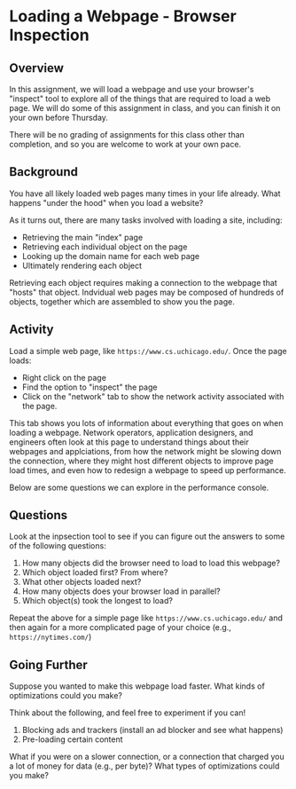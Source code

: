 # Loading a Webpage - Browser Inspection

## Overview

In this assignment, we will load a webpage and use your browser's "inspect"
tool to explore all of the things that are required to load a web page. We
will do some of this assignment in class, and you can finish it on your own
before Thursday. 

There will be no grading of assignments for this class other than completion,
and so you are welcome to work at your own pace.

## Background

You have all likely loaded web pages many times in your life already. What
happens "under the hood" when you load a website?

As it turns out, there are many tasks involved with loading a site, including:
  * Retrieving the main "index" page
  * Retrieving each individual object on the page
  * Looking up the domain name for each web page
  * Ultimately rendering each object

Retrieving each object requires making a connection to the webpage that
"hosts" that object. Indvidual web pages may be composed of hundreds of
objects, together which are assembled to show you the page.

## Activity

Load a simple web page, like ``https://www.cs.uchicago.edu/``. Once the page
loads:
  * Right click on the page
  * Find the option to "inspect" the page
  * Click on the "network" tab to show the network activity associated with
    the page.
    
This tab shows you lots of information about everything that goes on when
loading a webpage. Network operators, application designers, and engineers
often look at this page to understand things about their webpages and
applciations, from how the network might be slowing down the connection, where
they might host different objects to improve page load times, and even how to
redesign a webpage to speed up performance. 

Below are some questions we can explore in the performance console.

## Questions

Look at the inpsection tool to see if you can figure out the answers to some
of the following questions:

1. How many objects did the browser need to load to load this webpage?
2. Which object loaded first? From where?
3. What other objects loaded next?
4. How many objects does your browser load in parallel?
5. Which object(s) took the longest to load?

Repeat the above for a simple page like `https://www.cs.uchicago.edu/` and
then again for a more complicated page of your choice (e.g.,
`https://nytimes.com/`)

## Going Further

Suppose you wanted to make this webpage load faster. What kinds of
optimizations could you make?

Think about the following, and feel free to experiment if you can!

1. Blocking ads and trackers (install an ad blocker and see what happens)
2. Pre-loading certain content

What if you were on a slower connection, or a connection that charged you a
lot of money for data (e.g., per byte)?  What types of optimizations could
you make?
